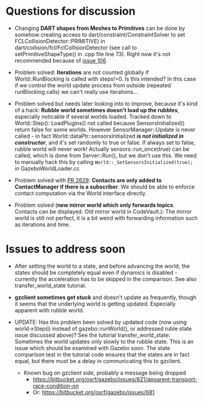 # Questions for discussion

- Changing **DART shapes from Meshes to Primitives** can be done by somehow creating access to
  dart/constraint/ConstraintSolver to set FCLCollisionDetector::PRIMITIVE) in dart/collision/fcl/FclCollisionDetector
  (see call to setPrimitiveShapeType() in .cpp file line 73). Right now it's not recommended because of
  [issue 106](https://github.com/flexible-collision-library/fcl/issues/106)

- Problem solved: **Iterations** are not counted globally if World::RunBlocking is called with steps!=0. Is this intended?
  In this case if we control the world update process from outside (repeated runBlocking calls) we can't really use
  iterations...

- Problem solved but needs later looking into to improve, because it's kind of a hack:
  **Rubble world sometimes doesn't load up the rubbles**, especially noticable if several worlds loaded. Tracked down to 
  World::Step():  LoadPlugins() not called because SensorsInitialized() return false for some worlds.
  However SensorManager::Update is never called - in fact World::dataPtr::sensorsInitialized ***is not initialized in constructor***,
  and it's set randomly to true or false. If always set to false, rubble world will never work!
  Actually sensors::run_once(true) can be called, which is done from Server::Run(), but we don't use this.
  We need to manually hack this by calling ``World::_SetSensorsInitialized(true);`` in GazeboWorldLoader.cc

- Problem solved with [PR 2629](https://bitbucket.org/osrf/gazebo/pull-requests/2629/possibility-to-enforce-contact-addition-in/diff):
  **Contacts are only added to ContactManager if there is a subscriber**. We should be able to enforce contact computation
  via the World interface directly.

- Problem solved (**new mirror world which only forwards topics**. Contacts can be displayed. Old mirror world in CodeVault.):
  The mirror world is still not perfect, it is a bit weird with forwarding information such as iterations and time.

# Issues to address soon

- After setting the world to a state, and before advancing the world, the states should be completely equal even if dynamics is
  disabled - currently the acceleration has to be skipped in the comparison. See also transfer_world_state tutorial.

- **gzclient sometimes get stuck** and doesn't update as frequently, though it seems that the underlying world is getting updated.
  Especially apparent with rubble world.

- UPDATE: Has this problem been solved by updated code (now using world->Step(i) instead of gazebo::runWorld(), or addressed
                                                        ruble state issue discussed above)?
  See the tutorial transfer_world_state: Sometimes the world updates only slowly to the rubble state. This is an issue which should
  be examined with Gazebo soon. The state comparison test in the tutorial code ensures that the states are in fact
  equal, but there must be a delay in communicating this to gzclient.
    - Known bug on gzclient side, probably a message being dropped
        - https://bitbucket.org/osrf/gazebo/issues/821/apparent-transport-race-condition-on
        - Or: https://bitbucket.org/osrf/gazebo/issues/681
